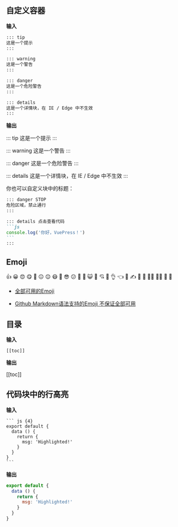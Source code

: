 ## 自定义容器

**输入**

```md
::: tip
这是一个提示
:::

::: warning
这是一个警告
:::

::: danger
这是一个危险警告
:::

::: details
这是一个详情块，在 IE / Edge 中不生效
:::
```

**输出**

::: tip
这是一个提示
:::

::: warning
这是一个警告
:::

::: danger
这是一个危险警告
:::

::: details
这是一个详情块，在 IE / Edge 中不生效
:::

你也可以自定义块中的标题：

~~~md
::: danger STOP
危险区域，禁止通行
:::

::: details 点击查看代码
```js
console.log('你好，VuePress！')
```
:::
~~~

## Emoji

:+1: :grinning: :heart_eyes: :yum: :hugs: :neutral_face: :relieved: :mask: :cowboy_hat_face: :sunglasses: :confused: :triumph: :shit: :smiley_cat: :see_no_evil: :cupid: :wave: :ok_hand: :point_left: :clap: :writing_hand: :muscle: :baby: :frowning_woman: :frowning_man: :tada: :100:

- [全部可用的Emoji](https://github.com/markdown-it/markdown-it-emoji/blob/master/lib/data/full.json)

- [Github Markdown语法支持的Emoji 不保证全部可用](https://github.com/ikatyang/emoji-cheat-sheet)

## 目录

**输入**

```
[[toc]]
```

**输出**

[[toc]]

## 代码块中的行高亮

**输入**

~~~text
``` js {4}
export default {
  data () {
    return {
      msg: 'Highlighted!'
    }
  }
}
```
~~~

**输出**

``` js {4}
export default {
  data () {
    return {
      msg: 'Highlighted!'
    }
  }
}
```
